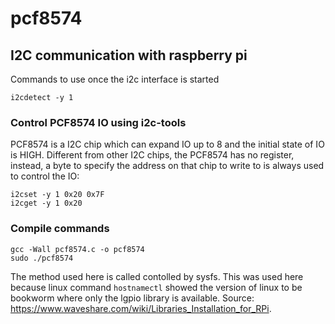 # pcf8574
## I2C communication with raspberry pi

Commands to use once the i2c interface is started<br>
```
i2cdetect -y 1
```

### Control PCF8574 IO using i2c-tools
PCF8574 is a I2C chip which can expand IO up to 8 and the initial state of IO is HIGH. Different from other I2C chips, the PCF8574 has no register, instead, a byte to specify the address on that chip to write to is always used to control the IO:<br>
```
i2cset -y 1 0x20 0x7F
i2cget -y 1 0x20
```

### Compile commands
```
gcc -Wall pcf8574.c -o pcf8574
sudo ./pcf8574
```

The method used here is called contolled by sysfs.  This was used here because linux command ```hostnamectl``` showed the version of linux to be bookworm where only the lgpio library is available.  Source: https://www.waveshare.com/wiki/Libraries_Installation_for_RPi. 
